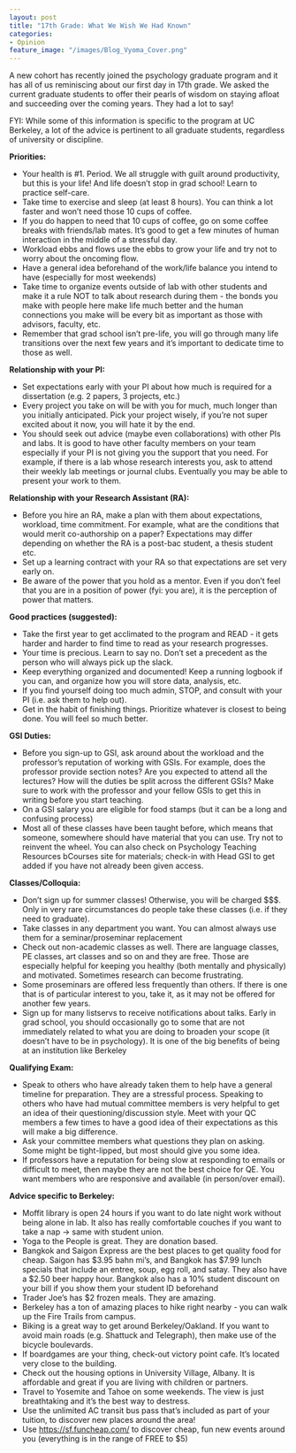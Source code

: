 ```yaml
---
layout: post
title: "17th Grade: What We Wish We Had Known"
categories: 
- Opinion
feature_image: "/images/Blog_Vyoma_Cover.png"
---
```


A new cohort has recently joined the psychology graduate program and it has all of us reminiscing about our first day in 17th grade. We asked the current graduate students to offer their pearls of wisdom on staying afloat and succeeding over the coming years. They had a lot to say!

FYI: While some of this information is specific to the program at UC Berkeley, a lot of the advice is pertinent to all graduate students, regardless of university or discipline. 

**Priorities:**
-   Your health is #1. Period. We all struggle with guilt around productivity, but this is your life! And life doesn’t stop in grad school! Learn to practice self-care. 
-   Take time to exercise and sleep (at least 8 hours).  You can think a lot faster and won’t need those 10 cups of coffee.
-   If you do happen to need that 10 cups of coffee, go on some coffee breaks with friends/lab mates.  It’s good to get a few minutes of human interaction in the middle of a stressful day.
-   Workload ebbs and flows use the ebbs to grow your life and try not to worry about the oncoming flow.
-   Have a general idea beforehand of the work/life balance you intend to have (especially for most weekends)
-   Take time to organize events outside of lab with other students and make it a rule NOT to talk about research during them - the bonds you make with people here make life much better and the human connections you make will be every bit as important as those with advisors, faculty, etc.
-   Remember that grad school isn’t pre-life, you will go through many life transitions over the next few years and it’s important to dedicate time to those as well. 

**Relationship with your PI:**
-   Set expectations early with your PI about how much is required for a dissertation (e.g. 2 papers, 3 projects, etc.)
-   Every project you take on will be with you for much, much longer than you initially anticipated. Pick your project wisely, if you’re not super excited about it now, you will hate it by the end.
-   You should seek out advice (maybe even collaborations) with other PIs and labs. It is good to have other faculty members on your team especially if your PI is not giving you the support that you need. For example, if there is a lab whose research interests you, ask to attend their weekly lab meetings or journal clubs. Eventually you may be able to present your work to them.

**Relationship with your Research Assistant (RA):**
-   Before you hire an RA, make a plan with them about expectations, workload, time commitment. For example, what are the conditions that would merit co-authorship on a paper? Expectations may differ depending on whether the RA is a post-bac student, a thesis student etc.
-   Set up a learning contract with your RA so that expectations are set very early on. 
-   Be aware of the power that you hold as a mentor. Even if you don’t feel that you are in a position of power (fyi: you are), it is the perception of power that matters. 

**Good practices (suggested):**
-   Take the first year to get acclimated to the program and READ - it gets harder and harder to find time to read as your research progresses.
-   Your time is precious. Learn to say no. Don’t set a precedent as the person who will always pick up the slack.
-   Keep everything organized and documented!  Keep a running logbook if you can, and organize how you will store data, analysis, etc.
-   If you find yourself doing too much admin, STOP, and consult with your PI (i.e. ask them to help out). 
-   Get in the habit of finishing things. Prioritize whatever is closest to being done. You will feel so much better.

**GSI Duties:**
-   Before you sign-up to GSI, ask around about the workload and the professor’s reputation of working with GSIs. For example, does the professor provide section notes? Are you expected to attend all the lectures? How will the duties be split across the different GSIs? Make sure to work with the professor and your fellow GSIs to get this in writing before you start teaching. 
-   On a GSI salary you are eligible for food stamps (but it can be a long and confusing process)
-   Most all of these classes have been taught before, which means that someone, somewhere should have material that you can use. Try not to reinvent the wheel. You can also check on Psychology Teaching Resources bCourses site for materials; check-in with Head GSI to get added if you have not already been given access.

**Classes/Colloquia:**
-   Don’t sign up for summer classes! Otherwise, you will be charged $$$. Only in very rare circumstances do people take these classes (i.e. if they need to graduate). 
-   Take classes in any department you want. You can almost always use them for a seminar/proseminar replacement
-   Check out non-academic classes as well. There are language classes, PE classes, art classes and so on and they are free. Those are especially helpful for keeping you healthy (both mentally and physically) and motivated. Sometimes research can become frustrating.
-   Some proseminars are offered less frequently than others. If there is one that is of particular interest to you, take it, as it may not be offered for another few years.
-   Sign up for many listservs to receive notifications about talks. Early in grad school, you should occasionally go to some that are not immediately related to what you are doing to broaden your scope (it doesn’t have to be in psychology). It is one of the big benefits of being at an institution like Berkeley

**Qualifying Exam:**
-   Speak to others who have already taken them to help have a general timeline for preparation. They are a stressful process. Speaking to others who have had mutual committee members is very helpful to get an idea of their questioning/discussion style. Meet with your QC members a few times to have a good idea of their expectations as this will make a big difference.
-   Ask your committee members what questions they plan on asking. Some might be tight-lipped, but most should give you some idea.
-   If professors have a reputation for being slow at responding to emails or difficult to meet, then maybe they are not the best choice for QE. You want members who are responsive and available (in person/over email).

**Advice specific to Berkeley:**
-   Moffit library is open 24 hours if you want to do late night work without being alone in lab. It also has really comfortable couches if you want to take a nap → same with student union. 
-   Yoga to the People is great.  They are donation based.
-   Bangkok and Saigon Express are the best places to get quality food for cheap.  Saigon has $3.95 bahn mi’s, and Bangkok has $7.99 lunch specials that include an entree, soup, egg roll, and satay.  They also have a $2.50 beer happy hour. Bangkok also has a 10% student discount on your bill if you show them your student ID beforehand
-   Trader Joe’s has $2 frozen meals.  They are amazing.
-   Berkeley has a ton of amazing places to hike right nearby - you can walk up the Fire Trails from campus.
-   Biking is a great way to get around Berkeley/Oakland. If you want to avoid main roads (e.g. Shattuck and Telegraph), then make use of the bicycle boulevards.
-   If boardgames are your thing, check-out victory point cafe. It’s located very close to the building. 
-   Check out the housing options in University Village, Albany. It is affordable and great if you are living with children or partners.
-   Travel to Yosemite and Tahoe on some weekends. The view is just breathtaking and it’s the best way to destress.
-   Use the unlimited AC transit bus pass that’s included as part of your tuition, to discover new places around the area! 
-   Use https://sf.funcheap.com/ to discover cheap, fun new events around you (everything is in the range of FREE to $5)

